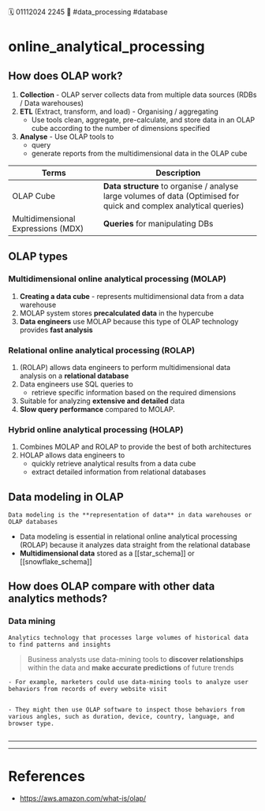 🗓️ 01112024 2245
📎 #data_processing  #database

# online_analytical_processing


## **How does OLAP work?** 
1. **Collection** -  OLAP server collects data from multiple data sources (RDBs / Data warehouses)
2. **ETL** (Extract, transform, and load) -  Organising / aggregating
	- Use tools clean, aggregate, pre-calculate, and store data in an OLAP cube according to the number of dimensions specified
3. **Analyse** - Use OLAP tools to 
	- query
	- generate reports from the multidimensional data in the OLAP cube

| Terms                              | Description                                                                                                         |
| ---------------------------------- | ------------------------------------------------------------------------------------------------------------------- |
| OLAP Cube                          | **Data structure** to organise / analyse large volumes of data (Optimised for quick and complex analytical queries) |
| Multidimensional Expressions (MDX) | **Queries** for manipulating DBs                                                                                    |

## OLAP types

### Multidimensional online analytical processing (MOLAP)

1. **Creating a data cube** - represents multidimensional data from a data warehouse
2.  MOLAP system stores **precalculated data** in the hypercube
3. **Data engineers** use MOLAP because this type of OLAP technology provides **fast analysis** 

### Relational online analytical processing (ROLAP)
1. (ROLAP) allows data engineers to perform multidimensional data analysis on a **relational database**
2. Data engineers use SQL queries to 
	- retrieve specific information based on the required dimensions
1. Suitable for analyzing **extensive and detailed** data
2. **Slow query performance** compared to MOLAP. 

### Hybrid online analytical processing (HOLAP)

1. Combines MOLAP and ROLAP to provide the best of both architectures
2. HOLAP allows data engineers to 
	- quickly retrieve analytical results from a data cube 
	- extract detailed information from relational databases

## Data modeling in OLAP

```ad-summary
Data modeling is the **representation of data** in data warehouses or OLAP databases
```

-  Data modeling is essential in relational online analytical processing (ROLAP) because it analyzes data straight from the relational database
- **Multidimensional data** stored as a [[star_schema]] or [[snowflake_schema]]


## How does OLAP compare with other data analytics methods?

### **Data mining** 

```ad-info
Analytics technology that processes large volumes of historical data to find patterns and insights
```
>  Business analysts use data-mining tools to **discover relationships** within the data and **make accurate predictions** of future trends

```ad-example
- For example, marketers could use data-mining tools to analyze user behaviors from records of every website visit


- They might then use OLAP software to inspect those behaviors from various angles, such as duration, device, country, language, and browser type. 
 
```
****

---

# References
- https://aws.amazon.com/what-is/olap/